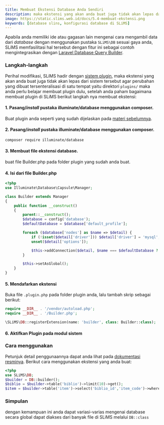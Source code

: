 ```yaml
---
title: Membuat Ekstensi Database Anda Sendiri
description: maka ekstensi yang akan anda buat juga tidak akan lepas dari sistem tersebut agar perubahan yang dibuat tersenteralisasi di satu tempat yaitu direk....
image: https://static.slims.web.id/docs/5.4-membuat-ekstensi.png
keywords: [database slins, konfigurasi database di SLiMS]
---
```


Apabila anda memiliki ide atau gagasan lain mengenai cara mengambil data dari *database*
dengan menggunakan pustaka ```SLiMS\DB``` sesuai gaya anda, SLiMS memfasilitasi hal tersebut dengan fitur ini sebagai contoh mengintegrasikan dengan [Laravel Database Query Builder](https://laravel.com/docs/queries).

### Langkah-langkah
Perihal modifikasi, SLiMS hadir dengan [sistem plugin](/development-guide/Plugin/Intro), maka ekstensi yang akan anda buat juga tidak akan lepas dari sistem tersebut agar perubahan yang dibuat tersenteralisasi di satu tempat yaitu direktori ```plugins/``` maka anda perlu belajar membuat plugin dulu, setelah anda paham bagaimana membuat plugin di SLiMS berikut langkah nya membuat ekstensi:
#### 1. Pasang/*install* pustaka illuminate/database menggunakan composer.
Buat plugin anda seperti yang sudah dijelaskan pada [materi sebelumnya](/development-guide/Plugin/Intro).
#### 2. Pasang/*install* pustaka illuminate/database menggunakan composer.
```bash
composer require illuminate/database 
```  
#### 3. Membuat file ekstensi database.
buat file Builder.php pada folder plugin yang sudah anda buat.
#### 4. Isi dari file Builder.php
```php
<?php
use Illuminate\Database\Capsule\Manager;

class Builder extends Manager
{
    public function __construct()
    {
        parent::__construct();
        $database = config('database');
        $defaultDatabase = $database['default_profile'];

        foreach ($database['nodes'] as $name => $detail) {
            if (!isset($detail['driver'])) $detail['driver'] = 'mysql';
            unset($detail['options']);

            $this->addConnection($detail, $name === $defaultDatabase ? 'default' : $name);
        }

        $this->setAsGlobal();
    }
}
```
#### 5. Mendafarkan ekstensi
Buka file ```.plugin.php``` pada folder plugin anda, lalu tambah skrip sebagai berikut:
```php
require __DIR__ . '/vendor/autoload.php';
require __DIR__ . '/Builder.php';

\SLiMS\DB::registerExtension(name: 'builder', class: Builder::class);
```

#### 6. Aktifkan Plugin pada modul sistem

### Cara menggunakan
Petunjuk detail penggunaannya dapat anda lihat pada [dokumentasi resminya](https://laravel.com/docs/queries). Berikut cara menggunakan ekstensi yang anda buat:
```php
<?php
use SLiMS\DB;
$builder = DB::builder();
$biblio = $builder->table('biblio')->limit(10)->get();
$item = $builder->table('item')->select('biblio_id','item_code')->where('biblio_id', 1)->get();
```
### Simpulan
dengan kemampuan ini anda dapat variasi-varias mengenai database secara global dapat diakses dari banyak file di SLiMS melalui ```DB::class```